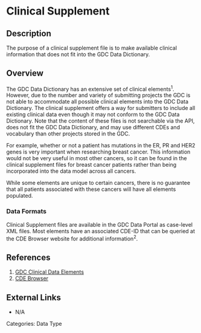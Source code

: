 # Clinical Supplement #

## Description ##

The purpose of a clinical supplement file is to make available clinical information that does not fit into the GDC Data Dictionary.

## Overview ##

The GDC Data Dictionary has an extensive set of clinical elements<sup>1</sup>. However, due to the number and variety of submitting projects the GDC is not able to accommodate all possible clinical elements into the GDC Data Dictionary. The clinical supplement offers a way for submitters to include all existing clinical data even though it may not conform to the GDC Data Dictionary. Note that the content of these files is not searchable via the API, does not fit the GDC Data Dictionary, and may use different CDEs and vocabulary than other projects stored in the GDC.  

For example, whether or not a patient has mutations in the ER, PR and HER2 genes is very important when researching breast cancer. This information would not be very useful in most other cancers, so it can be found in the clinical supplement files for breast cancer patients rather than being incorporated into the data model across all cancers.

While some elements are unique to certain cancers, there is no guarantee that all patients associated with these cancers will have all elements populated.

### Data Formats ###

Clinical Supplement files are available in the GDC Data Portal as case-level XML files. Most elements have an associated CDE-ID that can be queried at the CDE Browser website for additional information<sup>2</sup>.  

## References ##
1. [GDC Clinical Data Elements](https://gdc.cancer.gov/about-data/data-harmonization-and-generation/clinical-data-harmonization)
2. [CDE Browser](https://cde.nlm.nih.gov/home)

## External Links ##
* N/A

Categories: Data Type
